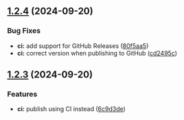 

## [1.2.4](https://github.com/nerd-coder/svelte-zod-form/compare/1.2.3...1.2.4) (2024-09-20)


### Bug Fixes

* **ci:** add support for GitHub Releases ([80f5aa5](https://github.com/nerd-coder/svelte-zod-form/commit/80f5aa5b5bff77a657cd7f1f6b9da47e0493913c))
* **ci:** correct version when publishing to GitHub ([cd2495c](https://github.com/nerd-coder/svelte-zod-form/commit/cd2495ca0a6f05faec0d65647f4cd8e3b385e54d))

## [1.2.3](https://github.com/nerd-coder/svelte-zod-form/compare/1.2.2...1.2.3) (2024-09-20)


### Features

* **ci:** publish using CI instead ([6c9d3de](https://github.com/nerd-coder/svelte-zod-form/commit/6c9d3de26245258dcbcc43da437d49a6ee8d135e))
